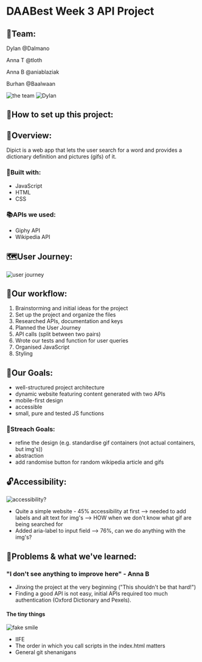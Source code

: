 # DAABest Week 3 API Project

## 🐙Team: 

Dylan @Dalmano

Anna T @tloth

Anna B @aniablaziak

Burhan @Baalwaan

![the team](https://media2.giphy.com/media/IUf4opRxqGSpG/giphy.gif?cid=3640f6095c93c1ba472e315251df5b30)
![Dylan](https://media0.giphy.com/media/4RKtYV9MtwjxC/giphy.gif?cid=3640f6095c93c1c73445464251344097)

## 🔎How to set up this project:

## 🔭Overview:
Dipict is a web app that lets the user search for a word and provides a dictionary definition and pictures (gifs) of it.

### 🔨Built with: 
- JavaScript
- HTML
- CSS
### 📚APIs we used: 
- Giphy API
- Wikipedia API

## 🗺User Journey:
![user journey](https://i.ibb.co/jrj9t59/IMG-4262.jpg)

## 🚦Our workflow:
1. Brainstorming and initial ideas for the project
2. Set up the project and organize the files 
3. Researched APIs, documentation and keys
4. Planned the User Journey
5. API calls (split between two pairs)
6. Wrote our tests and function for user queries
7. Organised JavaScript
8. Styling

## 🎯Our Goals:
- well-structured project architecture
- dynamic website featuring content generated with two APIs
- mobile-first design
- accessible 
- small, pure and tested JS functions

### 🎳Streach Goals:
- refine the design (e.g. standardise gif containers (not actual containers, but img's))
- abstraction
- add randomise button for random wikipedia article and gifs

## 🔓Accessibility:
![accessibility?](https://media1.giphy.com/media/3o6nV81ZGxMlcGG5R6/giphy.gif?cid=3640f6095c93c2a3716a457277ed2040)
- Quite a simple website - 45% accessibility at first --> needed to add labels and alt text for img's --> HOW when we don't know what gif are being searched for
- Added aria-label to input field --> 76%, can we do anything with the img's?

## 🚨Problems & what we've learned:
### "I don't see anything to improve here" - Anna B
- Jinxing the project at the very beginning ("This shouldn't be that hard!")
- Finding a good API is not easy, initial APIs required too much authentication (Oxford Dictionary and Pexels).
#### The tiny things
![fake smile](https://media3.giphy.com/media/SQjFdc1dWQn4c/giphy.gif?cid=3640f6095c93c068384a44694553d25c)
- IIFE
- The order in which you call scripts in the index.html matters
- General git shenanigans

